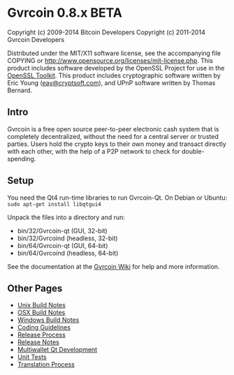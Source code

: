 Gvrcoin 0.8.x BETA
====================

Copyright (c) 2009-2014 Bitcoin Developers
Copyright (c) 2011-2014 Gvrcoin Developers

Distributed under the MIT/X11 software license, see the accompanying
file COPYING or http://www.opensource.org/licenses/mit-license.php.
This product includes software developed by the OpenSSL Project for use in the [OpenSSL Toolkit](http://www.openssl.org/). This product includes
cryptographic software written by Eric Young ([eay@cryptsoft.com](mailto:eay@cryptsoft.com)), and UPnP software written by Thomas Bernard.


Intro
---------------------
Gvrcoin is a free open source peer-to-peer electronic cash system that is
completely decentralized, without the need for a central server or trusted
parties.  Users hold the crypto keys to their own money and transact directly
with each other, with the help of a P2P network to check for double-spending.


Setup
---------------------
You need the Qt4 run-time libraries to run Gvrcoin-Qt. On Debian or Ubuntu:
	`sudo apt-get install libqtgui4`

Unpack the files into a directory and run:

- bin/32/Gvrcoin-qt (GUI, 32-bit)
- bin/32/Gvrcoind (headless, 32-bit)
- bin/64/Gvrcoin-qt (GUI, 64-bit)
- bin/64/Gvrcoind (headless, 64-bit)

See the documentation at the [Gvrcoin Wiki](http://www.gvrwallet.com)
for help and more information.


Other Pages
---------------------
- [Unix Build Notes](build-unix.md)
- [OSX Build Notes](build-osx.md)
- [Windows Build Notes](build-msw.md)
- [Coding Guidelines](coding.md)
- [Release Process](release-process.md)
- [Release Notes](release-notes.md)
- [Multiwallet Qt Development](multiwallet-qt.md)
- [Unit Tests](unit-tests.md)
- [Translation Process](translation_process.md)
